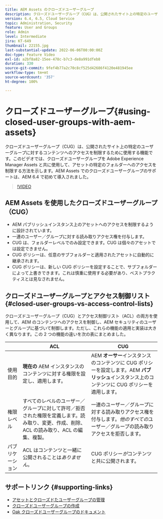 ```yaml
---
title: AEM Assets のクローズドユーザーグループ
description: クローズドユーザーグループ（CUG）は、公開されたサイト上の特定のユーザーグループに対するコンテンツへのアクセスを制限するために使用する機能です。このビデオでは、クローズドユーザーグループを Adobe Experience Manager Assets と共に使用して、アセットの特定のフォルダーへのアクセスを制限する方法を示します。
version: 6.4, 6.5, Cloud Service
topic: Administration, Security
feature: User and Groups
role: Admin
level: Intermediate
jira: KT-649
thumbnail: 22155.jpg
last-substantial-update: 2022-06-06T00:00:00Z
doc-type: Feature Video
exl-id: a2bf8a82-15ee-478c-b7c3-de8a991dfeb8
duration: 330
source-git-commit: 9fef4b77a2c70c8cf525d42686f4120e481945ee
workflow-type: tm+mt
source-wordcount: '357'
ht-degree: 100%

---
```


# クローズドユーザーグループ{#using-closed-user-groups-with-aem-assets}

クローズドユーザーグループ（CUG）は、公開されたサイト上の特定のユーザーグループに対するコンテンツへのアクセスを制限するために使用する機能です。このビデオでは、クローズドユーザーグループを Adobe Experience Manager Assets と共に使用して、アセットの特定のフォルダーへのアクセスを制限する方法を示します。AEM Assets でのクローズドユーザーグループのサポートは、AEM 6.4 で初めて導入されました。

>[!VIDEO](https://video.tv.adobe.com/v/22155?quality=12&learn=on)

## AEM Assets を使用したクローズドユーザーグループ（CUG）

* AEM パブリッシュインスタンス上のアセットへのアクセスを制限するように設計されています。
* 一連のユーザー／グループに対する読み取りアクセス権を付与します。
* CUG は、フォルダーレベルでのみ設定できます。CUG は個々のアセットでは設定できません。
* CUG ポリシーは、任意のサブフォルダーと適用されたアセットに自動的に継承されます。
* CUG ポリシーは、新しい CUG ポリシーを設定することで、サブフォルダーによって上書きできます。これは慎重に使用する必要があり、ベストプラクティスとは見なされません。

## クローズドユーザーグループとアクセス制御リスト {#closed-user-groups-vs-access-control-lists}

クローズドユーザーグループ（CUG）とアクセス制御リスト（ACL）の両方を使用して、AEM のコンテンツへのアクセスを制御し、AEM セキュリティのユーザーとグループに基づいて制御します。ただし、これらの機能の適用と実装は大きく異なります。この 2 つの機能の違いを次の表にまとめました。

|                   | ACL | CUG |
| ----------------- | -------------------------------------------------------------------------------------------------------------------------------- | ----------------------------------------------------------------------------------------------------------------------------- |
| 使用目的 | **現在の** AEM インスタンスのコンテンツに対する権限を設定し、適用します。 | AEM **オーサー**&#x200B;インスタンスのコンテンツに CUG ポリシーを設定します。AEM **パブリッシュ**&#x200B;インスタンス上のコンテンツに CUG ポリシーを適用します。 |
| 権限レベル | すべてのレベルのユーザー／グループに対して許可／拒否された権限を定義します。読み取り、変更、作成、削除、ACL の読み取り、ACL の編集、複製。 | 一連のユーザー／グループに対する読み取りアクセス権を付与します。*他のすべての*&#x200B;ユーザー／グループの読み取りアクセスを拒否します。 |
| パブリケーション | ACL はコンテンツと一緒に公開されることは&#x200B;*ありません*。 | CUG ポリシー&#x200B;*が*&#x200B;コンテンツと共に公開されます。 |

## サポートリンク {#supporting-links}

* [アセットとクローズドたユーザーグループの管理](https://experienceleague.adobe.com/docs/experience-manager-65/assets/managing/manage-assets.html?lang=ja#closed-user-group)
* [クローズドユーザーグループの作成](https://experienceleague.adobe.com/docs/experience-manager-65/administering/security/cug.html?lang=ja)
* [Oak クローズドユーザーグループのドキュメント](https://jackrabbit.apache.org/oak/docs/security/authorization/cug.html)
